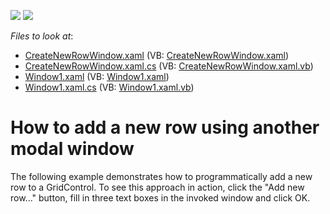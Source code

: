 <!-- default badges list -->
[![](https://img.shields.io/badge/Open_in_DevExpress_Support_Center-FF7200?style=flat-square&logo=DevExpress&logoColor=white)](https://supportcenter.devexpress.com/ticket/details/E1008)
[![](https://img.shields.io/badge/📖_How_to_use_DevExpress_Examples-e9f6fc?style=flat-square)](https://docs.devexpress.com/GeneralInformation/403183)
<!-- default badges end -->
<!-- default file list -->
*Files to look at*:

* [CreateNewRowWindow.xaml](./CS/CreateNewRowWindow.xaml) (VB: [CreateNewRowWindow.xaml](./VB/CreateNewRowWindow.xaml))
* [CreateNewRowWindow.xaml.cs](./CS/CreateNewRowWindow.xaml.cs) (VB: [CreateNewRowWindow.xaml.vb](./VB/CreateNewRowWindow.xaml.vb))
* [Window1.xaml](./CS/Window1.xaml) (VB: [Window1.xaml](./VB/Window1.xaml))
* [Window1.xaml.cs](./CS/Window1.xaml.cs) (VB: [Window1.xaml.vb](./VB/Window1.xaml.vb))
<!-- default file list end -->
# How to add a new row using another modal window


<p>The following example demonstrates how to programmatically add a new row to a GridControl. To see this approach in action, click the "Add new row..." button, fill in three text boxes in the invoked window and click OK.</p>

<br/>


